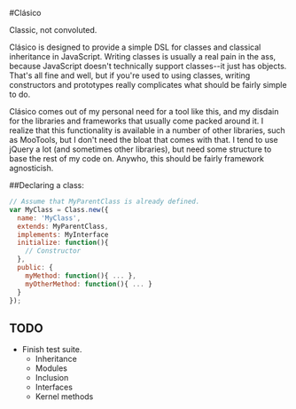 #Clásico

Classic, not convoluted.

Clásico is designed to provide a simple DSL for classes and classical
inheritance in JavaScript.  Writing classes is usually a real pain in the
ass, because JavaScript doesn't technically support classes--it just has
objects.  That's all fine and well, but if you're used to using classes,
writing constructors and prototypes really complicates what should be
fairly simple to do.

Clásico comes out of my personal need for a tool like this, and my disdain
for the libraries and frameworks that usually come packed around it.  I
realize that this functionality is available in a number of other libraries,
such as MooTools, but I don't need the bloat that comes with that.  I
tend to use jQuery a lot (and sometimes other libraries), but need some
structure to base the rest of my code on.  Anywho, this should be fairly
framework agnosticish.

##Declaring a class:

```javascript
// Assume that MyParentClass is already defined.
var MyClass = Class.new({
  name: 'MyClass',
  extends: MyParentClass,
  implements: MyInterface
  initialize: function(){
    // Constructor
  },
  public: {
    myMethod: function(){ ... },
    myOtherMethod: function(){ ... }
  }
});
```

## TODO

* Finish test suite.
  - Inheritance
  - Modules
  - Inclusion
  - Interfaces
  - Kernel methods

